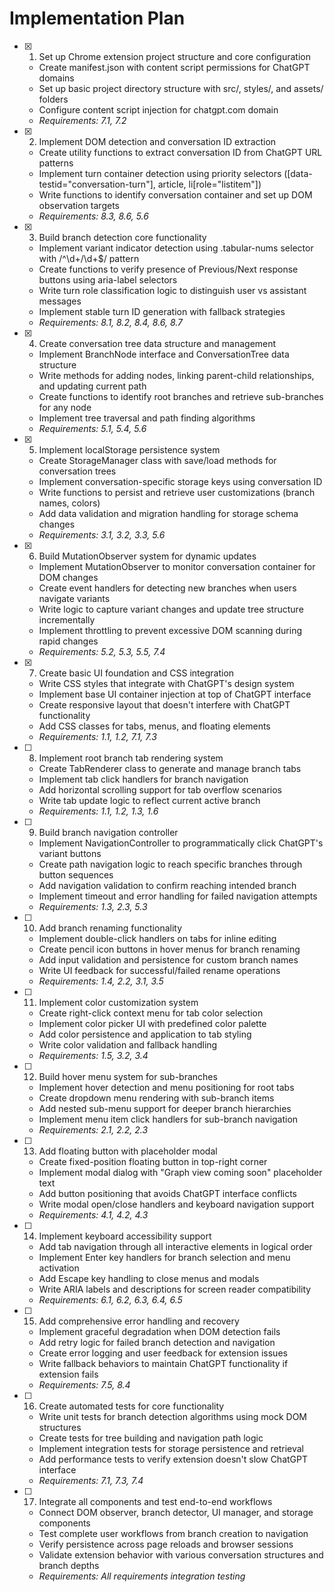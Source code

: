 # Implementation Plan

- [x] 1. Set up Chrome extension project structure and core configuration

  - Create manifest.json with content script permissions for ChatGPT domains
  - Set up basic project directory structure with src/, styles/, and assets/ folders
  - Configure content script injection for chatgpt.com domain
  - _Requirements: 7.1, 7.2_

- [x] 2. Implement DOM detection and conversation ID extraction

  - Create utility functions to extract conversation ID from ChatGPT URL patterns
  - Implement turn container detection using priority selectors ([data-testid="conversation-turn"], article, li[role="listitem"])
  - Write functions to identify conversation container and set up DOM observation targets
  - _Requirements: 8.3, 8.6, 5.6_

- [x] 3. Build branch detection core functionality

  - Implement variant indicator detection using .tabular-nums selector with /^\d+\/\d+$/ pattern
  - Create functions to verify presence of Previous/Next response buttons using aria-label selectors
  - Write turn role classification logic to distinguish user vs assistant messages
  - Implement stable turn ID generation with fallback strategies
  - _Requirements: 8.1, 8.2, 8.4, 8.6, 8.7_

- [x] 4. Create conversation tree data structure and management

  - Implement BranchNode interface and ConversationTree data structure
  - Write methods for adding nodes, linking parent-child relationships, and updating current path
  - Create functions to identify root branches and retrieve sub-branches for any node
  - Implement tree traversal and path finding algorithms
  - _Requirements: 5.1, 5.4, 5.6_

- [x] 5. Implement localStorage persistence system

  - Create StorageManager class with save/load methods for conversation trees
  - Implement conversation-specific storage keys using conversation ID
  - Write functions to persist and retrieve user customizations (branch names, colors)
  - Add data validation and migration handling for storage schema changes
  - _Requirements: 3.1, 3.2, 3.3, 5.6_

- [x] 6. Build MutationObserver system for dynamic updates

  - Implement MutationObserver to monitor conversation container for DOM changes
  - Create event handlers for detecting new branches when users navigate variants
  - Write logic to capture variant changes and update tree structure incrementally
  - Implement throttling to prevent excessive DOM scanning during rapid changes
  - _Requirements: 5.2, 5.3, 5.5, 7.4_

- [x] 7. Create basic UI foundation and CSS integration

  - Write CSS styles that integrate with ChatGPT's design system
  - Implement base UI container injection at top of ChatGPT interface
  - Create responsive layout that doesn't interfere with ChatGPT functionality
  - Add CSS classes for tabs, menus, and floating elements
  - _Requirements: 1.1, 1.2, 7.1, 7.3_

- [ ] 8. Implement root branch tab rendering system

  - Create TabRenderer class to generate and manage branch tabs
  - Implement tab click handlers for branch navigation
  - Add horizontal scrolling support for tab overflow scenarios
  - Write tab update logic to reflect current active branch
  - _Requirements: 1.1, 1.2, 1.3, 1.6_

- [ ] 9. Build branch navigation controller

  - Implement NavigationController to programmatically click ChatGPT's variant buttons
  - Create path navigation logic to reach specific branches through button sequences
  - Add navigation validation to confirm reaching intended branch
  - Implement timeout and error handling for failed navigation attempts
  - _Requirements: 1.3, 2.3, 5.3_

- [ ] 10. Add branch renaming functionality

  - Implement double-click handlers on tabs for inline editing
  - Create pencil icon buttons in hover menus for branch renaming
  - Add input validation and persistence for custom branch names
  - Write UI feedback for successful/failed rename operations
  - _Requirements: 1.4, 2.2, 3.1, 3.5_

- [ ] 11. Implement color customization system

  - Create right-click context menu for tab color selection
  - Implement color picker UI with predefined color palette
  - Add color persistence and application to tab styling
  - Write color validation and fallback handling
  - _Requirements: 1.5, 3.2, 3.4_

- [ ] 12. Build hover menu system for sub-branches

  - Implement hover detection and menu positioning for root tabs
  - Create dropdown menu rendering with sub-branch items
  - Add nested sub-menu support for deeper branch hierarchies
  - Implement menu item click handlers for sub-branch navigation
  - _Requirements: 2.1, 2.2, 2.3_

- [ ] 13. Add floating button with placeholder modal

  - Create fixed-position floating button in top-right corner
  - Implement modal dialog with "Graph view coming soon" placeholder text
  - Add button positioning that avoids ChatGPT interface conflicts
  - Write modal open/close handlers and keyboard navigation support
  - _Requirements: 4.1, 4.2, 4.3_

- [ ] 14. Implement keyboard accessibility support

  - Add tab navigation through all interactive elements in logical order
  - Implement Enter key handlers for branch selection and menu activation
  - Add Escape key handling to close menus and modals
  - Write ARIA labels and descriptions for screen reader compatibility
  - _Requirements: 6.1, 6.2, 6.3, 6.4, 6.5_

- [ ] 15. Add comprehensive error handling and recovery

  - Implement graceful degradation when DOM detection fails
  - Add retry logic for failed branch detection and navigation
  - Create error logging and user feedback for extension issues
  - Write fallback behaviors to maintain ChatGPT functionality if extension fails
  - _Requirements: 7.5, 8.4_

- [ ] 16. Create automated tests for core functionality

  - Write unit tests for branch detection algorithms using mock DOM structures
  - Create tests for tree building and navigation path logic
  - Implement integration tests for storage persistence and retrieval
  - Add performance tests to verify extension doesn't slow ChatGPT interface
  - _Requirements: 7.1, 7.3, 7.4_

- [ ] 17. Integrate all components and test end-to-end workflows
  - Connect DOM observer, branch detector, UI manager, and storage components
  - Test complete user workflows from branch creation to navigation
  - Verify persistence across page reloads and browser sessions
  - Validate extension behavior with various conversation structures and branch depths
  - _Requirements: All requirements integration testing_
